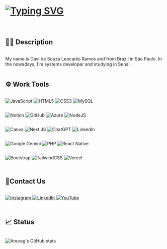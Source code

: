 <div style="justify-content:center; display:grid; ">
  <div style="font-size:30px; font-weight:600; margin-bottom:10px">

  [![Typing SVG](https://readme-typing-svg.herokuapp.com?font=Fira+Code&weight=600&size=30&pause=800&color=8EF73E&width=435&lines=Hi!!+I´m+Davi+Leocadio)](https://git.io/typing-svg)
  </div>

  <h2>🧑🏽 Description</h2>
  <p>My name is Davi de Souza Leocadio Ramos and from Brazil in São Paulo. In the nowadays, I`m systems developer and studying in Senai.</p>

  <h2>⚙️ Work Tools</h2>

  ![JavaScript](https://img.shields.io/badge/javascript-%23323330.svg?style=for-the-badge&logo=javascript&logoColor=%23F7DF1E)
  ![HTML5](https://img.shields.io/badge/html5-%23E34F26.svg?style=for-the-badge&logo=html5&logoColor=white)
  ![CSS3](https://img.shields.io/badge/css3-%231572B6.svg?style=for-the-badge&logo=css3&logoColor=white)
    ![MySQL](https://img.shields.io/badge/mysql-4479A1.svg?style=for-the-badge&logo=mysql&logoColor=white)

 

  ![Notion](https://img.shields.io/badge/Notion-%23000000.svg?style=for-the-badge&logo=notion&logoColor=white)
  ![GitHub](https://img.shields.io/badge/github-%23121011.svg?style=for-the-badge&logo=github&logoColor=white)
  ![Azure](https://img.shields.io/badge/azure-%230072C6.svg?style=for-the-badge&logo=microsoftazure&logoColor=white)
 ![NodeJS](https://img.shields.io/badge/node.js-6DA55F?style=for-the-badge&logo=node.js&logoColor=white)
  

  ![Canva](https://img.shields.io/badge/Canva-%2300C4CC.svg?style=for-the-badge&logo=Canva&logoColor=white)
  ![Next JS](https://img.shields.io/badge/Next-black?style=for-the-badge&logo=next.js&logoColor=white)
  ![ChatGPT](https://img.shields.io/badge/chatGPT-74aa9c?style=for-the-badge&logo=openai&logoColor=white)
  ![LinkedIn](https://img.shields.io/badge/linkedin-%230077B5.svg?style=for-the-badge&logo=linkedin&logoColor=white)


  ![Google Gemini](https://img.shields.io/badge/google%20gemini-8E75B2?style=for-the-badge&logo=google%20gemini&logoColor=white)
    ![PHP](https://img.shields.io/badge/php-%23777BB4.svg?style=for-the-badge&logo=php&logoColor=white)
  ![React Native](https://img.shields.io/badge/react_native-%2320232a.svg?style=for-the-badge&logo=react&logoColor=%2361DAFB)

  ![Bootstrap](https://img.shields.io/badge/bootstrap-%238511FA.svg?style=for-the-badge&logo=bootstrap&logoColor=white)
  ![TailwindCSS](https://img.shields.io/badge/tailwindcss-%2338B2AC.svg?style=for-the-badge&logo=tailwind-css&logoColor=white)
  ![Vercel](https://img.shields.io/badge/vercel-%23000000.svg?style=for-the-badge&logo=vercel&logoColor=white)

  
  <h2 style="margin-top:40px;">📱Contact Us</h2>

  <a href="https://www.instagram.com/davi.vln/">

  ![Instagram](https://img.shields.io/badge/Instagram-%23E4405F.svg?style=for-the-badge&logo=Instagram&logoColor=white)
  </a>
  <a href="https://www.linkedin.com/in/davi-leocadio-542182329/">
  ![LinkedIn](https://img.shields.io/badge/linkedin-%230077B5.svg?style=for-the-badge&logo=linkedin&logoColor=white)
  </a>
   <a href="https://www.linkedin.com/in/davi-leocadio-542182329/">
    ![YouTube](https://img.shields.io/badge/YouTube-%23FF0000.svg?style=for-the-badge&logo=YouTube&logoColor=white)
  </a>


  <h2 style="margin-top:40px;">📈 Status</h2>

![Anurag's GitHub stats](https://github-readme-stats.vercel.app/api?username=DaviLeocadio&show_icons=true&theme=transparent)



</div>
